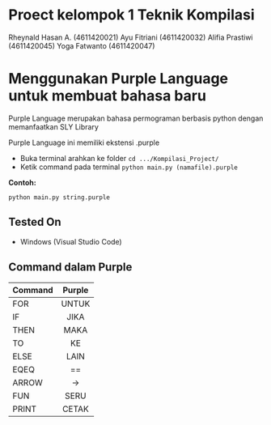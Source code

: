 # Proect kelompok 1 Teknik Kompilasi

Rheynald Hasan A. 	(4611420021)
Ayu Fitriani 		    (4611420032)
Alifia Prastiwi 	  (4611420045)
Yoga Fatwanto 	    (4611420047)


# Menggunakan Purple Language untuk membuat bahasa baru

Purple Language merupakan bahasa permograman berbasis python dengan memanfaatkan SLY Library

Purple Language ini memiliki ekstensi .purple

- Buka terminal arahkan ke folder `cd .../Kompilasi_Project/`
- Ketik command pada terminal `python main.py (namafile).purple`

**Contoh:**

```
python main.py string.purple
```

## Tested On

- Windows (Visual Studio Code)

## Command dalam Purple

| Command | Purple |
| ------- | :----: |
| FOR     | UNTUK  |
| IF      |  JIKA  |
| THEN    |  MAKA  |
| TO      |   KE   |
| ELSE    |  LAIN  |
| EQEQ    |   ==   |
| ARROW   |   ->   |
| FUN     | SERU |
| PRINT   | CETAK  |
